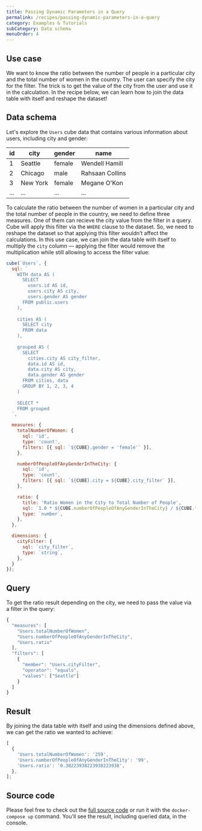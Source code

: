 ```yaml
---
title: Passing Dynamic Parameters in a Query
permalink: /recipes/passing-dynamic-parameters-in-a-query
category: Examples & Tutorials
subCategory: Data schema
menuOrder: 4
---
```


## Use case

We want to know the ratio between the number of people in a particular city and
the total number of women in the country. The user can specify the city for the
filter. The trick is to get the value of the city from the user and use it in
the calculation. In the recipe below, we can learn how to join the data table
with itself and reshape the dataset!

## Data schema

Let's explore the `Users` cube data that contains various information about
users, including city and gender:

| id  | city     | gender | name            |
| --- | -------- | ------ | --------------- |
| 1   | Seattle  | female | Wendell Hamill  |
| 2   | Chicago  | male   | Rahsaan Collins |
| 3   | New York | female | Megane O'Kon    |
| ... | ...      | ...    | ...             |

To calculate the ratio between the number of women in a particular city and the
total number of people in the country, we need to define three measures. One of
them can recieve the city value from the filter in a query. Cube will apply this
filter via the `WHERE` clause to the dataset. So, we need to reshape the dataset
so that applying this filter wouldn’t affect the calculations. In this use case,
we can join the data table with itself to multiply the `city` column — applying
the filter would remove the multiplication while still allowing to access the
filter value:

```javascript
cube(`Users`, {
  sql: `
    WITH data AS (
      SELECT 
        users.id AS id,
        users.city AS city,
        users.gender AS gender
      FROM public.users
    ),
    
    cities AS (
      SELECT city
      FROM data
    ),
    
    grouped AS (
      SELECT 
        cities.city AS city_filter,
        data.id AS id,
        data.city AS city,
        data.gender AS gender
      FROM cities, data
      GROUP BY 1, 2, 3, 4
    )
    
    SELECT *
    FROM grouped
  `,

  measures: {
    totalNumberOfWomen: {
      sql: 'id',
      type: 'count',
      filters: [{ sql: `${CUBE}.gender = 'female'` }],
    },

    numberOfPeopleOfAnyGenderInTheCity: {
      sql: 'id',
      type: 'count',
      filters: [{ sql: `${CUBE}.city = ${CUBE}.city_filter` }],
    },

    ratio: {
      title: 'Ratio Women in the City to Total Number of People',
      sql: `1.0 * ${CUBE.numberOfPeopleOfAnyGenderInTheCity} / ${CUBE.totalNumberOfWomen}`,
      type: `number`,
    },
  },

  dimensions: {
    cityFilter: {
      sql: `city_filter`,
      type: `string`,
    },
  }
});
```

## Query

To get the ratio result depending on the city, we need to pass the value via a
filter in the query:

```javascript
{
  "measures": [
    "Users.totalNumberOfWomen",
    "Users.numberOfPeopleOfAnyGenderInTheCity",
    "Users.ratio"
  ],
  "filters": [
    {
      "member": "Users.cityFilter",
      "operator": "equals",
      "values": ["Seattle"]
    }
  ]
}
```

## Result

By joining the data table with itself and using the dimensions defined above, we
can get the ratio we wanted to achieve:

```javascript
[
  {
    'Users.totalNumberOfWomen': '259',
    'Users.numberOfPeopleOfAnyGenderInTheCity': '99',
    'Users.ratio': '0.38223938223938223938',
  },
];
```

## Source code

Please feel free to check out the
[full source code](https://github.com/cube-js/cube.js/tree/master/examples/recipes/passing-dynamic-parameters-in-query)
or run it with the `docker-compose up` command. You'll see the result, including
queried data, in the console.
